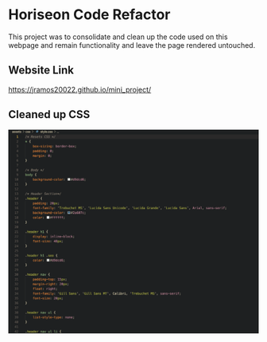 # Horiseon Code Refactor

This project was to consolidate and clean up the code used on this webpage and remain functionality and leave the page rendered untouched. 

## Website Link

https://jramos20022.github.io/mini_project/

## Cleaned up CSS 

![Alt text](CSS-code.png)

